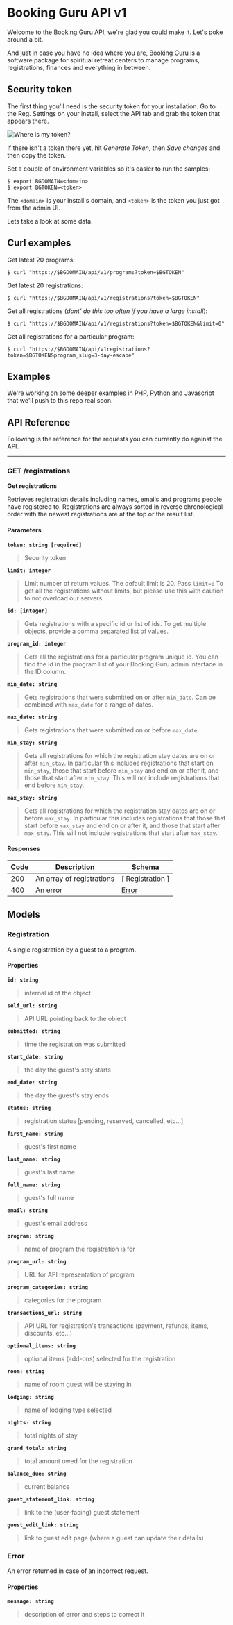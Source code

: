 Booking Guru API v1
===================

Welcome to the Booking Guru API, we're glad you could make it. Let's poke around a bit.

And just in case you have no idea where you are, [Booking Guru](http://bookingsoftware.guru)
is a software package for spiritual retreat centers to manage programs, registrations, finances
and everything in between.

## Security token

The first thing you'll need is the security token for your installation. Go to the Reg. Settings
on your install, select the API tab and grab the token that appears there.

![](resource/token.png "Where is my token?")

If there isn't a token there yet, hit *Generate Token*, then *Save changes* and then copy the token.

Set a couple of environment variables so it's easier to run the samples:

```
$ export BGDOMAIN=<domain>
$ export BGTOKEN=<token>
```

The `<domain>` is your install's domain, and `<token>` is the token you just got from the admin UI.

Lets take a look at some data.

## Curl examples

Get latest 20 programs:

```
$ curl "https://$BGDOMAIN/api/v1/programs?token=$BGTOKEN"
```

Get latest 20 registrations:

```
$ curl "https://$BGDOMAIN/api/v1/registrations?token=$BGTOKEN"
```

Get all registrations (*dont' do this too often if you have a large install*):

```
$ curl "https://$BGDOMAIN/api/v1/registrations?token=$BGTOKEN&limit=0"
```

Get all registrations for a particular program:

```
$ curl "https://$BGDOMAIN/api/v1registrations?token=$BGTOKEN&program_slug=3-day-escape"
```

## Examples

We're working on some deeper examples in PHP, Python and Javascript that we'll push to this repo real soon.

## API Reference

Following is the reference for the requests you can currently do against the API.

---

### GET /registrations
**Get registrations**

Retrieves registration details including names, emails and programs people have registered to. Registrations are always sorted 
in reverse chronological order with the newest registrations are at the top or the result list.

#### Parameters

**`token: string [required]`**
>Security token

**`limit: integer`**
>Limit number of return values. The default limit is 20. Pass `limit=0` To get all the registrations without limits, but please use this with caution to not overload our servers. 

**`id: [integer]`**
>Gets registrations with a specific id or list of ids. To get multiple objects, provide a comma separated list of values. 

**`program_id: integer`**
>Gets all the registrations for a particular program unique id. You can find the id in the program list  of your Booking Guru admin interface in the ID column. 

**`min_date: string`**
>Gets registrations that were submitted on or after `min_date`. Can be combined with `max_date` for a range of dates. 

**`max_date: string`**
>Gets registrations that were submitted on or before `max_date`. 

**`min_stay: string`**
>Gets all registrations for which the registration stay dates are on or after `min_stay`. In particular this includes registrations that start on `min_stay`, those that start before `min_stay` and end on or after it, and those that start after `min_stay`. This will not include registrations that end before `min_stay`. 

**`max_stay: string`**
>Gets all registrations for which the registration stay dates are on or before `max_stay`. In particular this includes registrations that those that start before `max_stay` and end on or after it, and those that start after `max_stay`. This will not include registrations that start after `max_stay`. 

#### Responses

| Code | Description | Schema |
| ---- | ----------- | ------ |
200 | An array of registrations | [ [Registration](#definitions-Registration) ] 
400 | An error | [Error](#definitions-Error) 
## Models
<a name='definitions-Registration'></a>

### Registration

A single registration by a guest to a program.

#### Properties

**`id: string`**
>internal id of the object

**`self_url: string`**
>API URL pointing back to the object

**`submitted: string`**
>time the registration was submitted

**`start_date: string`**
>the day the guest's stay starts

**`end_date: string`**
>the day the guest's stay ends

**`status: string`**
>registration status [pending, reserved, cancelled, etc...]

**`first_name: string`**
>guest's first name

**`last_name: string`**
>guest's last name

**`full_name: string`**
>guest's full name

**`email: string`**
>guest's email address

**`program: string`**
>name of program the registration is for

**`program_url: string`**
>URL for API representation of program

**`program_categories: string`**
>categories for the program

**`transactions_url: string`**
>API URL for registration's transactions (payment, refunds, items, discounts, etc...)

**`optional_items: string`**
>optional items (add-ons) selected for the registration

**`room: string`**
>name of room guest will be staying in

**`lodging: string`**
>name of lodging type selected

**`nights: string`**
>total nights of stay

**`grand_total: string`**
>total amount owed for the registration

**`balance_due: string`**
>current balance

**`guest_statement_link: string`**
>link to the (user-facing) guest statement

**`guest_edit_link: string`**
>link to guest edit page (where a guest can update their details)

<a name='definitions-Error'></a>

### Error

An error returned in case of an incorrect request.

#### Properties

**`message: string`**
>description of error and steps to correct it

